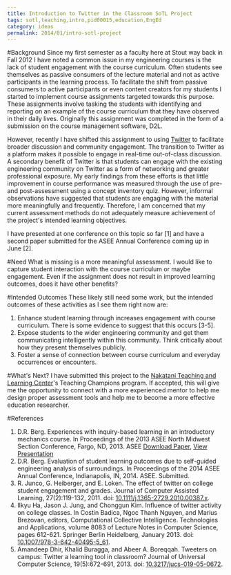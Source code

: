 ```yaml
---
title: Introduction to Twitter in the Classroom SoTL Project
tags: sotl,teaching,intro,pid00015,education,EngEd
category: ideas
permalink: 2014/01/intro-sotl-project
---
```


#Background
Since my first semester as a faculty here at Stout way back in Fall 2012 I have noted a common issue in my engineering courses is the lack of student engagement with the course curriculum. Often students see themselves as passive consumers of the lecture material and not as active participants in the learning process. To facilitate the shift from passive consumers to active participants or even content creators for my students I started to implement course assignments targeted towards this purpose. These assignments involve tasking the students with identifying and reporting on an example of the course curriculum that they have observed in their daily lives. Originally this assignment was completed in the form of a submission on the course management software, D2L.

However, recently I have shifted this assignment to using [Twitter](http://www.twitter.com) to facilitate broader discussion and community engagement. The transition to Twitter as a platform makes it possible to engage in real-time out-of-class discussion. A secondary benefit of Twitter is that students can engage with the existing engineering community on Twitter as a form of networking and greater professional exposure. My early findings from these efforts is that little improvement in course performance was measured through the use of pre- and post-assessment using a concept inventory quiz. However, informal observations have suggested that students are engaging with the material more meaningfully and frequently. Therefore, I am concerned that my current assessment methods do not adequately measure achievement of the project's intended learning objectives.

I have presented at one conference on this topic so far [1] and have a second paper submitted for the ASEE Annual Conference coming up in June [2].

#Need
What is missing is a more meaningful assessment. I would like to capture student interaction with the course curriculum or maybe engagement. Even if the assignment does not result in improved learning outcomes, does it have other benefits?

#Intended Outcomes
These likely still need some work, but the intended outcomes of these activities as I see them right now are:

1. Enhance student learning through increases engagement with course curriculum. There is some evidence to suggest that this occurs [3-5].
2. Expose students to the wider engineering community and get them communicating intelligently within this community. Think critically about how they present themselves publicly.
3. Foster a sense of connection between course curriculum and everyday occurrences or encounters.

#What's Next?
I have submitted this project to the [Nakatani Teaching and Learning Center](http://www.uwstout.edu/ntlc/)'s Teaching Champions program. If accepted, this will give me the opportunity to connect with a more experienced mentor to help me design proper assessment tools and help me to become a more effective education researcher.

#References
1. D.R. Berg. Experiences with inquiry-based learning in an introductory mechanics course. In Proceedings of the 2013 ASEE North Midwest Section Conference, Fargo, ND, 2013. ASEE [Download Paper](https://s3.amazonaws.com/drb_website_storage/devinberg.com/ASEE-NMWSC2013-0037.pdf), [View Presentation](http://www.slideshare.net/devinberg/experiences-with-inquirybased-learning-in-an-introductory-mechanics-course)
2. D.R. Berg. Evaluation of student learning outcomes due to self-guided engineering analysis of surroundings. In Proceedings of the 2014 ASEE Annual Conference, Indianapolis, IN, 2014. ASEE. Submitted.
3. R. Junco, G. Heiberger, and E. Loken. The effect of twitter on college student engagement and grades. Journal of Computer Assisted Learning, 27(2):119-132, 2011. doi: [10.1111/j.1365-2729.2010.00387.x](http://dx.doi.org/10.1111/j.1365-2729.2010.00387.x).
4. Ilkyu Ha, Jason J. Jung, and Chonggun Kim. Influence of twitter activity on college classes. In Costin Badica, Ngoc Thanh Nguyen, and Marius Brezovan, editors, Computational Collective Intelligence. Technologies and Applications, volume 8083 of Lecture Notes in Computer Science, pages 612-621. Springer Berlin Heidelberg, January 2013. doi: [10.1007/978-3-642-40495-5_61](http://dx.doi.org/10.1007/978-3-642-40495-5_61).
5. Amandeep Dhir, Khalid Buragga, and Abeer A. Boreqqah. Tweeters on campus: Twitter a learning tool in classroom? Journal of Universal Computer Science, 19(5):672-691, 2013. doi: [10.3217/jucs-019-05-0672](http://dx.doi.org/10.3217/jucs-019-05-0672).
